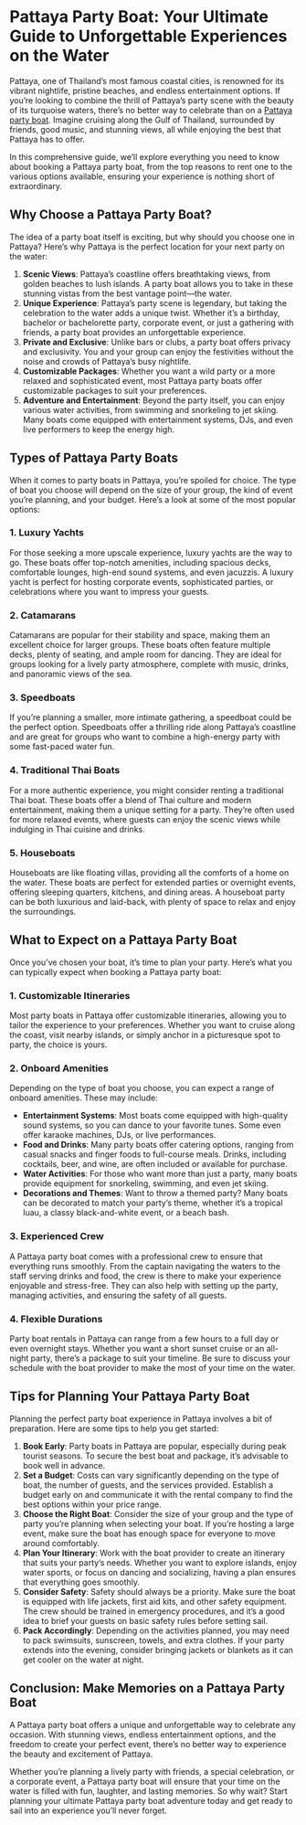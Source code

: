 # Pattaya Party Boat: Your Ultimate Guide to Unforgettable Experiences on the Water

Pattaya, one of Thailand’s most famous coastal cities, is renowned for its vibrant nightlife, pristine beaches, and endless entertainment options. If you’re looking to combine the thrill of Pattaya’s party scene with the beauty of its turquoise waters, there’s no better way to celebrate than on a [Pattaya party boat](https://thaiboatparty.com/). Imagine cruising along the Gulf of Thailand, surrounded by friends, good music, and stunning views, all while enjoying the best that Pattaya has to offer.

In this comprehensive guide, we’ll explore everything you need to know about booking a Pattaya party boat, from the top reasons to rent one to the various options available, ensuring your experience is nothing short of extraordinary.

## Why Choose a Pattaya Party Boat?

The idea of a party boat itself is exciting, but why should you choose one in Pattaya? Here’s why Pattaya is the perfect location for your next party on the water:

1. **Scenic Views**: Pattaya’s coastline offers breathtaking views, from golden beaches to lush islands. A party boat allows you to take in these stunning vistas from the best vantage point—the water.
2. **Unique Experience**: Pattaya’s party scene is legendary, but taking the celebration to the water adds a unique twist. Whether it’s a birthday, bachelor or bachelorette party, corporate event, or just a gathering with friends, a party boat provides an unforgettable experience.
3. **Private and Exclusive**: Unlike bars or clubs, a party boat offers privacy and exclusivity. You and your group can enjoy the festivities without the noise and crowds of Pattaya’s busy nightlife.
4. **Customizable Packages**: Whether you want a wild party or a more relaxed and sophisticated event, most Pattaya party boats offer customizable packages to suit your preferences.
5. **Adventure and Entertainment**: Beyond the party itself, you can enjoy various water activities, from swimming and snorkeling to jet skiing. Many boats come equipped with entertainment systems, DJs, and even live performers to keep the energy high.

## Types of Pattaya Party Boats

When it comes to party boats in Pattaya, you’re spoiled for choice. The type of boat you choose will depend on the size of your group, the kind of event you’re planning, and your budget. Here’s a look at some of the most popular options:

### 1. **Luxury Yachts**

For those seeking a more upscale experience, luxury yachts are the way to go. These boats offer top-notch amenities, including spacious decks, comfortable lounges, high-end sound systems, and even jacuzzis. A luxury yacht is perfect for hosting corporate events, sophisticated parties, or celebrations where you want to impress your guests.

### 2. **Catamarans**

Catamarans are popular for their stability and space, making them an excellent choice for larger groups. These boats often feature multiple decks, plenty of seating, and ample room for dancing. They are ideal for groups looking for a lively party atmosphere, complete with music, drinks, and panoramic views of the sea.

### 3. **Speedboats**

If you’re planning a smaller, more intimate gathering, a speedboat could be the perfect option. Speedboats offer a thrilling ride along Pattaya’s coastline and are great for groups who want to combine a high-energy party with some fast-paced water fun.

### 4. **Traditional Thai Boats**

For a more authentic experience, you might consider renting a traditional Thai boat. These boats offer a blend of Thai culture and modern entertainment, making them a unique setting for a party. They’re often used for more relaxed events, where guests can enjoy the scenic views while indulging in Thai cuisine and drinks.

### 5. **Houseboats**

Houseboats are like floating villas, providing all the comforts of a home on the water. These boats are perfect for extended parties or overnight events, offering sleeping quarters, kitchens, and dining areas. A houseboat party can be both luxurious and laid-back, with plenty of space to relax and enjoy the surroundings.

## What to Expect on a Pattaya Party Boat

Once you’ve chosen your boat, it’s time to plan your party. Here’s what you can typically expect when booking a Pattaya party boat:

### 1. **Customizable Itineraries**

Most party boats in Pattaya offer customizable itineraries, allowing you to tailor the experience to your preferences. Whether you want to cruise along the coast, visit nearby islands, or simply anchor in a picturesque spot to party, the choice is yours.

### 2. **Onboard Amenities**

Depending on the type of boat you choose, you can expect a range of onboard amenities. These may include:

- **Entertainment Systems**: Most boats come equipped with high-quality sound systems, so you can dance to your favorite tunes. Some even offer karaoke machines, DJs, or live performances.
- **Food and Drinks**: Many party boats offer catering options, ranging from casual snacks and finger foods to full-course meals. Drinks, including cocktails, beer, and wine, are often included or available for purchase.
- **Water Activities**: For those who want more than just a party, many boats provide equipment for snorkeling, swimming, and even jet skiing.
- **Decorations and Themes**: Want to throw a themed party? Many boats can be decorated to match your party’s theme, whether it’s a tropical luau, a classy black-and-white event, or a beach bash.

### 3. **Experienced Crew**

A Pattaya party boat comes with a professional crew to ensure that everything runs smoothly. From the captain navigating the waters to the staff serving drinks and food, the crew is there to make your experience enjoyable and stress-free. They can also help with setting up the party, managing activities, and ensuring the safety of all guests.

### 4. **Flexible Durations**

Party boat rentals in Pattaya can range from a few hours to a full day or even overnight stays. Whether you want a short sunset cruise or an all-night party, there’s a package to suit your timeline. Be sure to discuss your schedule with the boat provider to make the most of your time on the water.

## Tips for Planning Your Pattaya Party Boat

Planning the perfect party boat experience in Pattaya involves a bit of preparation. Here are some tips to help you get started:

1. **Book Early**: Party boats in Pattaya are popular, especially during peak tourist seasons. To secure the best boat and package, it’s advisable to book well in advance.
2. **Set a Budget**: Costs can vary significantly depending on the type of boat, the number of guests, and the services provided. Establish a budget early on and communicate it with the rental company to find the best options within your price range.
3. **Choose the Right Boat**: Consider the size of your group and the type of party you’re planning when selecting your boat. If you’re hosting a large event, make sure the boat has enough space for everyone to move around comfortably.
4. **Plan Your Itinerary**: Work with the boat provider to create an itinerary that suits your party’s needs. Whether you want to explore islands, enjoy water sports, or focus on dancing and socializing, having a plan ensures that everything goes smoothly.
5. **Consider Safety**: Safety should always be a priority. Make sure the boat is equipped with life jackets, first aid kits, and other safety equipment. The crew should be trained in emergency procedures, and it’s a good idea to brief your guests on basic safety rules before setting sail.
6. **Pack Accordingly**: Depending on the activities planned, you may need to pack swimsuits, sunscreen, towels, and extra clothes. If your party extends into the evening, consider bringing jackets or blankets as it can get cooler on the water at night.

## Conclusion: Make Memories on a Pattaya Party Boat

A Pattaya party boat offers a unique and unforgettable way to celebrate any occasion. With stunning views, endless entertainment options, and the freedom to create your perfect event, there’s no better way to experience the beauty and excitement of Pattaya.

Whether you’re planning a lively party with friends, a special celebration, or a corporate event, a Pattaya party boat will ensure that your time on the water is filled with fun, laughter, and lasting memories. So why wait? Start planning your ultimate Pattaya party boat adventure today and get ready to sail into an experience you’ll never forget.
